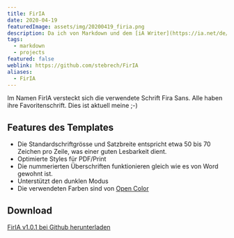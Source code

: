 ```yaml
---
title: FirIA
date: 2020-04-19
featuredImage: assets/img/20200419_firia.png
description: Da ich von Markdown und dem [iA Writer](https://ia.net/de/writer) begeistert bin, habe ich das iA Writer Template **FirIA** entwickelt. Im Namen FirIA versteckt sich die verwendete Schrift Fira Sans.
tags:
  - markdown
  - projects
featured: false
weblink: https://github.com/stebrech/FirIA
aliases:
  - FirIA
---
```

Im Namen FirIA versteckt sich die verwendete Schrift Fira Sans. Alle haben ihre Favoritenschrift. Dies ist aktuell meine ;-)

## Features des Templates

- Die Standardschriftgrösse und Satzbreite entspricht etwa 50 bis 70 Zeichen pro Zeile, was einer guten Lesbarkeit dient.
- Optimierte Styles für PDF/Print
- Die nummerierten Überschriften funktionieren gleich wie es von Word gewohnt ist.
- Unterstützt den dunklen Modus
- Die verwendeten Farben sind von [Open Color](https://github.com/yeun/open-color)

## Download

[FirIA v1.0.1 bei Github herunterladen](https://github.com/stebrech/FirIA/releases/tag/v1.0.1)

